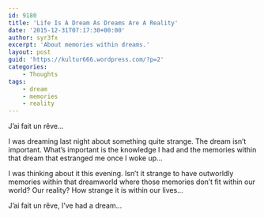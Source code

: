 ```yaml
---
id: 9180
title: 'Life Is A Dream As Dreams Are A Reality'
date: '2015-12-31T07:17:30+00:00'
author: syr3fx
excerpt: 'About memories within dreams.'
layout: post
guid: 'https://kultur666.wordpress.com/?p=2'
categories:
    - Thoughts
tags:
    - dream
    - memories
    - reality
---
```


J’ai fait un rêve…

I was dreaming last night about something quite strange. The dream isn’t important. What’s important is the knowledge I had and the memories within that dream that estranged me once I woke up…

I was thinking about it this evening. Isn’t it strange to have outworldly memories within that dreamworld where those memories don’t fit within our world? Our reality? How strange it is within our lives…

J’ai fait un rêve, I’ve had a dream…